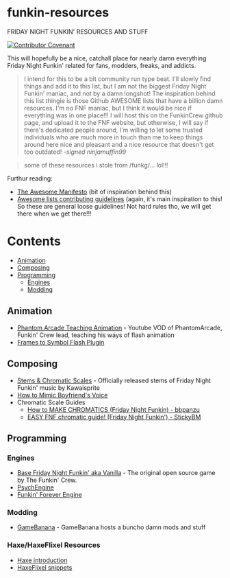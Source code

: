 # funkin-resources
FRIDAY NIGHT FUNKIN' RESOURCES AND STUFF

[![Contributor Covenant](https://img.shields.io/badge/Contributor%20Covenant-2.1-4baaaa.svg)](CODE_OF_CONDUCT.md) 

This will hopefully be a nice, catchall place for nearly damn everything Friday Night Funkin' related for fans, modders, freaks, and addicts.

> I intend for this to be a bit community run type beat. I'll slowly find things and add it to this list, but I am not the biggest Friday Night Funkin' maniac, and not by a damn longshot!
> The inspiration behind this list thingie is those Github AWESOME lists that have a billion damn resources. I'm no FNF maniac, but I think it would be nice if everything was in one place!!!
> I will host this on the FunkinCrew github page, and upload it to the FNF website, but otherwise, I will say if there's dedicated people around, I'm willing to let some trusted individuals who are much more in touch than me to keep things around here nice and pleasant and a nice resource that doesn't get too outdated!
> -*signed ninjamuffin99*

>some of these resources i stole from /funkg/... lol!!! 

Furthur reading:
- [The Awesome Manifesto](https://github.com/sindresorhus/awesome/blob/main/awesome.md) (bit of inspiration behind this)
- [Awesome lists contributing guidelines](https://github.com/sindresorhus/awesome/blob/main/contributing.md) (again, it's main inspiration to this! So these are general loose guidelines! Not hard rules tho, we will get there when we get there!!!

# Contents
- [Animation](#animation)
- [Composing](#composing)
- [Programming](#programming)
  - [Engines](#engines)
  - [Modding](#modding)

## Animation
- [Phantom Arcade Teaching Animation](https://youtu.be/bLqTpYNZ1C4) - Youtube VOD of PhantomArcade, Funkin' Crew lead, teaching his ways of flash animation
- [Frames to Symbol Flash Plugin](https://mega.nz/file/2fx1waBD#YJT5ooKfZ4-wjibIEhglRcxsq7QM6f_zx9JjcXLcVx0)

## Composing
- [Stems & Chromatic Scales](https://drive.google.com/drive/folders/1XndrqjB48K3HTj0V3l0HSUGtCttRfiH9) - Officially released stems of Friday Night Funkin' music by Kawaisprite
- [How to Mimic Boyfriend's Voice](https://youtu.be/YOrC9uQiK00)
- Chromatic Scale Guides
  - [How to MAKE CHROMATICS (Friday Night Funkin) - bbpanzu](https://www.youtube.com/watch?v=a7SGu1fNthc)
  - [EASY FNF chromatic guide! (Friday Night Funkin') - StickyBM](https://youtu.be/PlSh_LJwQD0)

## Programming
### Engines
- [Base Friday Night Funkin' aka Vanilla](https://github.com/FunkinCrew/funkin) - The original open source game by The Funkin' Crew.
- [PsychEngine](https://github.com/ShadowMario/FNF-PsychEngine)
- [Funkin' Forever Engine](https://github.com/BeastlyGabi/Funkin-Forever-Engine)

### Modding
- [GameBanana](https://gamebanana.com/games/8694) - GameBanana hosts a buncho damn mods and stuff

### Haxe/HaxeFlixel Resources
- [Haxe introduction](https://haxe.org/manual/introduction.html)
- [HaxeFlixel snippets]([https://haxe.org/manual/introduction.html](https://snippets.haxeflixel.com/))

